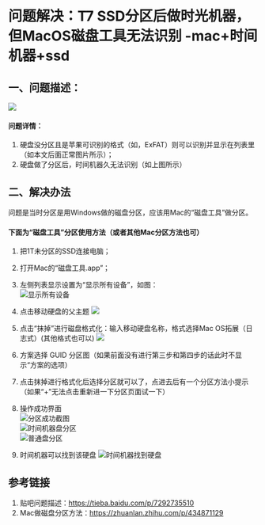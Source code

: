 # 问题解决：T7 SSD分区后做时光机器，但MacOS磁盘工具无法识别 -mac+时间机器+ssd

## 一、问题描述：
![](https://raw.githubusercontent.com/lukelee98/PicBed/main/Pic2022/%E6%97%B6%E9%97%B4%E6%9C%BA%E5%99%A8%E6%97%A0%E6%B3%95%E8%AF%86%E5%88%AB.jpg) 

#### 问题详情：
1. 硬盘没分区且是苹果可识别的格式（如，ExFAT）则可以识别并显示在列表里（如本文后面正常图片所示）；
2. 硬盘做了分区后，时间机器久无法识别（如上图所示）



## 二、解决办法
问题是当时分区是用Windows做的磁盘分区，应该用Mac的“磁盘工具”做分区。

#### 下面为“磁盘工具”分区使用方法（或者其他Mac分区方法也可）
1. 把1T未分区的SSD连接电脑；

2. 打开Mac的“磁盘工具.app”；

3. 左侧列表显示设置为“显示所有设备”，如图：  
    ![显示所有设备](./pic/磁盘工具.png)

4. 点击移动硬盘的父主题
    ![](https://raw.githubusercontent.com/lukelee98/PicBed/main/Pic2022/%E7%82%B9%E5%87%BB%E7%88%B6%E6%A0%87%E9%A2%98.jpg)

5. 点击“抹掉”进行磁盘格式化：输入移动硬盘名称，格式选择Mac OS拓展（日志式）(其他格式也可以)
    ![](https://raw.githubusercontent.com/lukelee98/PicBed/main/Pic2022/%E6%8A%B9%E6%8E%89%E7%A3%81%E7%9B%98.jpg)

6. 方案选择 GUID 分区图（如果前面没有进行第三步和第四步的话此时不显示“方案的选项）

7. 点击抹掉进行格式化后选择分区就可以了，点进去后有一个分区方法小提示（如果“+”无法点击重新进一下分区页面试一下）

8. 操作成功界面  
    ![分区成功截图](./pic/分区成功截图.png)  
    ![时间机器盘分区](./pic/时间机器盘分区.png)  
    ![普通盘分区](./pic/普通盘分区.png)  

7. 时间机器可以找到该硬盘
    ![时间机器找到硬盘](./pic/时间机器找到硬盘.png)  



## 参考链接
1. 贴吧问题描述：https://tieba.baidu.com/p/7292735510
2. Mac做磁盘分区方法：https://zhuanlan.zhihu.com/p/434871129

